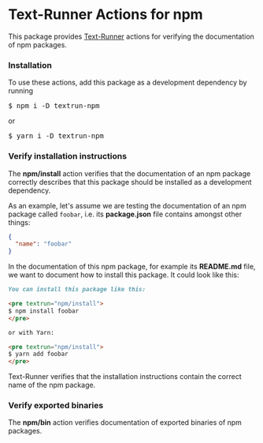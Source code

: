 # Text-Runner Actions for npm

This package provides [Text-Runner](https://github.com/kevgo/text-runner)
actions for verifying the documentation of npm packages.

### Installation

To use these actions, add this package as a development dependency by running

<pre textrun="npm/install">
$ npm i -D textrun-npm
</pre>

or

<pre textrun="npm/install">
$ yarn i -D textrun-npm
</pre>

### Verify installation instructions

The <b textrun="action/name-full">npm/install</b> action verifies that the
documentation of an npm package correctly describes that this package should be
installed as a development dependency.

As an example, let's assume we are testing the documentation of an npm package
called `foobar`, <a textrun="create-file">i.e. its **package.json** file
contains amongst other things:

```json
{
  "name": "foobar"
}
```

</a>

<a textrun="create-file">

In the documentation of this npm package, for example its **README.md** file, we
want to document how to install this package. It could look like this:

```md
You can install this package like this:

<pre textrun="npm/install">
$ npm install foobar
</pre>

or with Yarn:

<pre textrun="npm/install">
$ yarn add foobar
</pre>
```

</a>

<a textrun="run-textrunner">

Text-Runner verifies that the installation instructions contain the correct name
of the npm package.

</a>

### Verify exported binaries

The <b textrun="action/name-full">npm/bin</b> action verifies documentation of
exported binaries of npm packages.
